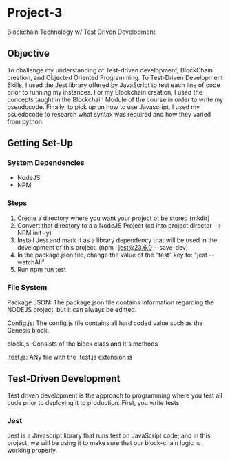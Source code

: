 # Project-3
Blockchain Technology w/ Test Driven Development 

## Objective 
To challenge my understanding of Test-driven development, BlockChain creation, and Objected Oriented Programming. To Test-Driven Development Skills, I used the Jest library offered by JavaScript to test each line of code prior to running my instances. For my Blockchain creation, I used the concepts taught in the Blockchain Module of the course in order to write my pseudocode. Finally, to pick up on how to use Javascript, I used my psuedocode to research what syntax was required and how they varied from python. 

## Getting Set-Up 

### System Dependencies 
* NodeJS 
* NPM 

### Steps
1. Create a directory where you want your project ot be stored (mkdir) 
2. Convert that directory to a a NodeJS Project (cd into project director --> NPM init -y) 
3. Install Jest and mark it as a library dependency that will be used in the development of this project. (npm i jest@23.6.0 --save-dev)
4. In the package.json file, change the value of the "test" key to: "jest --watchAll" 
5. Run npm run test 

### File System 
Package JSON: The package.json file contains information regarding the NODEJS project, but it can always be editted. 

Config.js: The config.js file contains all hard coded value such as the Genesis block. 

block.js: Consists of the block class and it's methods

.test.js: ANy file with the .test.js extension is 

## Test-Driven Development 
Test driven development is the approach to programming where you test all code prior to deploying it to production. First, you write tests

### Jest 
Jest is a Javascript library that runs test on JavaScript code; and in this project, we will be using it to make sure that our block-chain logic is working properly. 


